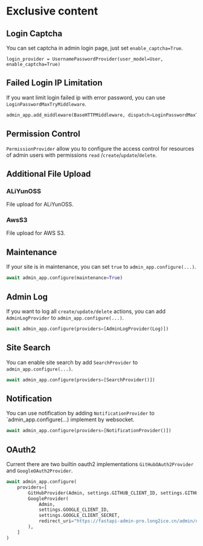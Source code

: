 # Exclusive content

## Login Captcha

You can set captcha in admin login page, just set `enable_captcha=True`.

```python3
login_provider = UsernamePasswordProvider(user_model=User, enable_captcha=True)
```

## Failed Login IP Limitation

If you want limit login failed ip with error password, you can use `LoginPasswordMaxTryMiddleware`.

```python
admin_app.add_middleware(BaseHTTPMiddleware, dispatch=LoginPasswordMaxTryMiddleware(max_times=3, after_seconds=360))
```

## Permission Control

`PermissionProvider` allow you to configure the access control for resources of admin users with permissions `read`
/`create`/`update`/`delete`.

## Additional File Upload

### ALiYunOSS

File upload for ALiYunOSS.

### AwsS3

File upload for AWS S3.

## Maintenance

If your site is in maintenance, you can set `true` to `admin_app.configure(...)`.

```python
await admin_app.configure(maintenance=True)
```

## Admin Log

If you want to log all `create/update/delete` actions, you can add `AdminLogProvider` to `admin_app.configure(...)`.

```python
await admin_app.configure(providers=[AdminLogProvider(Log)])
```

## Site Search

You can enable site search by add `SearchProvider` to `admin_app.configure(...)`.

```python
await admin_app.configure(providers=[SearchProvider()])
```

## Notification

You can use notification by adding `NotificationProvider` to `admin_app.configure(...) implement by websocket.

```python
await admin_app.configure(providers=[NotificationProvider()])
```

## OAuth2

Current there are two builtin oauth2 implementations `GitHubOAuth2Provider` and `GoogleOAuth2Provider`.

```python
await admin_app.configure(
    providers=[
        GitHubProvider(Admin, settings.GITHUB_CLIENT_ID, settings.GITHUB_CLIENT_SECRET),
        GoogleProvider(
            Admin,
            settings.GOOGLE_CLIENT_ID,
            settings.GOOGLE_CLIENT_SECRET,
            redirect_uri="https://fastapi-admin-pro.long2ice.cn/admin/oauth2/google_oauth2_provider",
        ),
    ]
)
```
